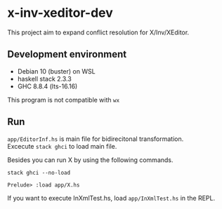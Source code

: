 # x-inv-xeditor-dev
This project aim to expand conflict resolution for X/Inv/XEditor.

## Development environment
* Debian 10 (buster) on WSL
* haskell stack 2.3.3
* GHC 8.8.4 (lts-16.16)

This program is not compatible with `wx`

## Run
`app/EditorInf.hs` is main file for bidirecitonal transformation.  
Excecute `stack ghci` to load main file.

Besides you can run X by using the following commands.

```
stack ghci --no-load

Prelude> :load app/X.hs
```
If you want to execute InXmlTest.hs, load `app/InXmlTest.hs` in the REPL.
